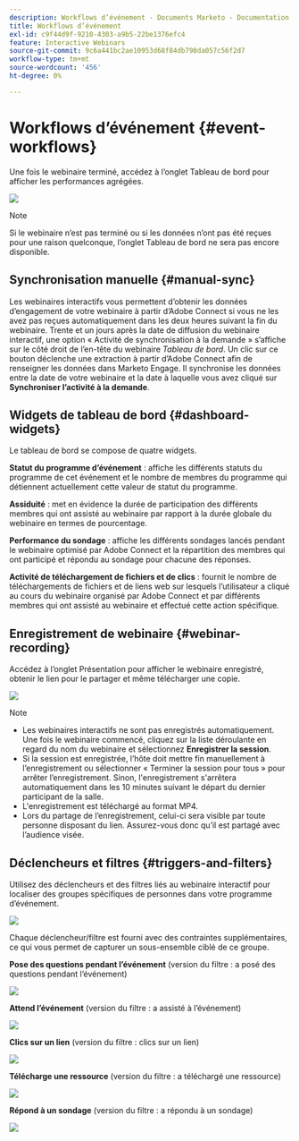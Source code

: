 ```yaml
---
description: Workflows d’événement - Documents Marketo - Documentation du produit
title: Workflows d’événement
exl-id: c9f44d9f-9210-4303-a9b5-22be1376efc4
feature: Interactive Webinars
source-git-commit: 9c6a441bc2ae10953d68f84db798da057c56f2d7
workflow-type: tm+mt
source-wordcount: '456'
ht-degree: 0%

---
```


# Workflows d’événement {#event-workflows}

Une fois le webinaire terminé, accédez à l’onglet Tableau de bord pour afficher les performances agrégées.

![](assets/event-workflows-1.png)

>[!NOTE]
>
>Si le webinaire n’est pas terminé ou si les données n’ont pas été reçues pour une raison quelconque, l’onglet Tableau de bord ne sera pas encore disponible.

## Synchronisation manuelle {#manual-sync}

Les webinaires interactifs vous permettent d’obtenir les données d’engagement de votre webinaire à partir d’Adobe Connect si vous ne les avez pas reçues automatiquement dans les deux heures suivant la fin du webinaire. Trente et un jours après la date de diffusion du webinaire interactif, une option « Activité de synchronisation à la demande » s’affiche sur le côté droit de l’en-tête du webinaire _Tableau de bord_. Un clic sur ce bouton déclenche une extraction à partir d’Adobe Connect afin de renseigner les données dans Marketo Engage. Il synchronise les données entre la date de votre webinaire et la date à laquelle vous avez cliqué sur **Synchroniser l’activité à la demande**.

## Widgets de tableau de bord {#dashboard-widgets}

Le tableau de bord se compose de quatre widgets.

**Statut du programme d’événement** : affiche les différents statuts du programme de cet événement et le nombre de membres du programme qui détiennent actuellement cette valeur de statut du programme.

**Assiduité** : met en évidence la durée de participation des différents membres qui ont assisté au webinaire par rapport à la durée globale du webinaire en termes de pourcentage.

**Performance du sondage** : affiche les différents sondages lancés pendant le webinaire optimisé par Adobe Connect et la répartition des membres qui ont participé et répondu au sondage pour chacune des réponses.

**Activité de téléchargement de fichiers et de clics** : fournit le nombre de téléchargements de fichiers et de liens web sur lesquels l’utilisateur a cliqué au cours du webinaire organisé par Adobe Connect et par différents membres qui ont assisté au webinaire et effectué cette action spécifique.

## Enregistrement de webinaire {#webinar-recording}

Accédez à l’onglet Présentation pour afficher le webinaire enregistré, obtenir le lien pour le partager et même télécharger une copie.

![](assets/event-workflows-2.png)

>[!NOTE]
>
>* Les webinaires interactifs ne sont pas enregistrés automatiquement. Une fois le webinaire commencé, cliquez sur la liste déroulante en regard du nom du webinaire et sélectionnez **Enregistrer la session**.
>* Si la session est enregistrée, l’hôte doit mettre fin manuellement à l’enregistrement ou sélectionner « Terminer la session pour tous » pour arrêter l’enregistrement. Sinon, l&#39;enregistrement s&#39;arrêtera automatiquement dans les 10 minutes suivant le départ du dernier participant de la salle.
>* L&#39;enregistrement est téléchargé au format MP4.
>* Lors du partage de l’enregistrement, celui-ci sera visible par toute personne disposant du lien. Assurez-vous donc qu’il est partagé avec l’audience visée.

## Déclencheurs et filtres {#triggers-and-filters}

Utilisez des déclencheurs et des filtres liés au webinaire interactif pour localiser des groupes spécifiques de personnes dans votre programme d’événement.

![](assets/event-workflows-3.png)

Chaque déclencheur/filtre est fourni avec des contraintes supplémentaires, ce qui vous permet de capturer un sous-ensemble ciblé de ce groupe.

**Pose des questions pendant l’événement** (version du filtre : a posé des questions pendant l’événement)

![](assets/event-workflows-4.png)

**Attend l’événement** (version du filtre : a assisté à l’événement)

![](assets/event-workflows-5.png)

**Clics sur un lien** (version du filtre : clics sur un lien)

![](assets/event-workflows-6.png)

**Télécharge une ressource** (version du filtre : a téléchargé une ressource)

![](assets/event-workflows-7.png)

**Répond à un sondage** (version du filtre : a répondu à un sondage)

![](assets/event-workflows-8.png)
